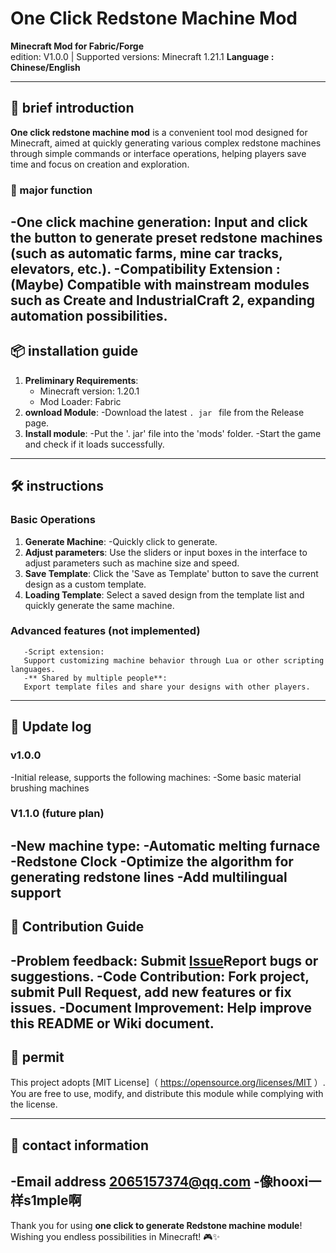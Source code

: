 # One Click Redstone Machine Mod
**Minecraft Mod for Fabric/Forge**  
edition: V1.0.0 | Supported versions: Minecraft 1.21.1
**Language : Chinese/English**
 
---
##  📝  brief introduction
**One click redstone machine mod** is a convenient tool mod designed for Minecraft, aimed at quickly generating various complex redstone machines through simple commands or interface operations, helping players save time and focus on creation and exploration.
###  🎯  major function
-One click machine generation:
Input and click the button to generate preset redstone machines (such as automatic farms, mine car tracks, elevators, etc.).
-**Compatibility Extension**  :
(Maybe) Compatible with mainstream modules such as Create and IndustrialCraft 2, expanding automation possibilities.
---
##  📦  installation guide
1. **Preliminary Requirements**:
   - Minecraft version: 1.20.1
   - Mod Loader:  Fabric
2. **ownload Module**:
       -Download the latest `. jar ` file from the Release page.
3. **Install module**:
       -Put the '. jar' file into the 'mods' folder.
       -Start the game and check if it loads successfully.
---
##  🛠️  instructions
### Basic Operations
1. **Generate Machine**:
       -Quickly click to generate.
2. **Adjust parameters**:
       Use the sliders or input boxes in the interface to adjust parameters such as machine size and speed.
3. **Save Template**:
       Click the 'Save as Template' button to save the current design as a custom template.
4. **Loading Template**:
       Select a saved design from the template list and quickly generate the same machine.
### Advanced features (not implemented)
       -Script extension:
       Support customizing machine behavior through Lua or other scripting languages.
       -** Shared by multiple people**:
       Export template files and share your designs with other players.
---
##  📜  Update log
### v1.0.0
-Initial release, supports the following machines:
-Some basic material brushing machines
### V1.1.0 (future plan)
-New machine type:
-Automatic melting furnace
-Redstone Clock
-Optimize the algorithm for generating redstone lines
-Add multilingual support
---
##  🤝  Contribution Guide
-**Problem feedback**:
Submit [Issue](https://github.com/startNONE/preredstone-template-1.21.1/Issue)Report bugs or suggestions.
-**Code Contribution**:
Fork project, submit Pull Request, add new features or fix issues.
-**Document Improvement**:
Help improve this README or Wiki document.
---
##  📄  permit
This project adopts [MIT License]（ https://opensource.org/licenses/MIT ）.
You are free to use, modify, and distribute this module while complying with the license.
 
---
##  🔗  contact information
-Email address 2065157374@qq.com
-像hooxi一样s1mple啊
---
Thank you for using **one click to generate Redstone machine module**!
Wishing you endless possibilities in Minecraft! 🎮✨